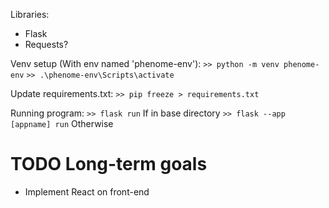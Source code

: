Libraries:
- Flask
- Requests?

Venv setup (With env named 'phenome-env'):
`>> python -m venv phenome-env`
`>> .\phenome-env\Scripts\activate`

Update requirements.txt:
`>> pip freeze > requirements.txt`

Running program:
`>> flask run` If in base directory
`>> flask --app [appname] run` Otherwise

# TODO Long-term goals
- Implement React on front-end